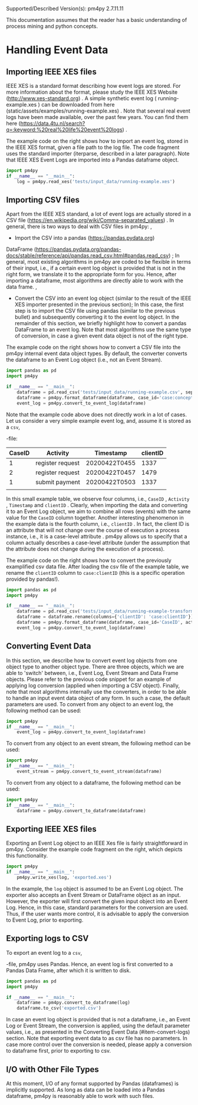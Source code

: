 Supported/Described Version(s): pm4py 2.7.11.11
 
This documentation assumes that the reader has a basic understanding of process
mining
and python concepts.


# Handling Event Data




## Importing IEEE XES files


IEEE XES is a standard format describing how event logs are stored.
For more information about the format, please study the 
IEEE XES Website (http://www.xes-standard.org)
.
A simple synthetic event log (
running-example.xes
) can be downloaded from 
here (static/assets/examples/running-example.xes)
.
Note that several real event logs have been made available, over the past few
years.
You can find them 
here (https://data.4tu.nl/search?q=:keyword:%20real%20life%20event%20logs)
.

 
 
The example code on the right shows how to import an event log, stored in the IEEE
XES format, given a file path to the log file.
The code fragment uses the standard importer (iterparse, described in a later
paragraph).
Note that IEEE XES Event Logs are imported into a Pandas dataframe object.


```python
import pm4py
if __name__ == "__main__":
	log = pm4py.read_xes('tests/input_data/running-example.xes')
```




## Importing CSV files


Apart from the IEEE XES standard, a lot of event logs are actually stored in a 
CSV
file (https://en.wikipedia.org/wiki/Comma-separated_values)
.
In general, there is two ways to deal with CSV files in pm4py:
,

- Import the CSV into a 
pandas (https://pandas.pydata.org)
 
DataFrame (https://pandas.pydata.org/pandas-docs/stable/reference/api/pandas.read_csv.html#pandas.read_csv)
;
In general, most existing algorithms in pm4py are coded to be flexible in terms
of their
input, i.e., if a certain event log object is provided that is not in the right
form, we
translate it to the appropriate form for you.
Hence, after importing a dataframe, most algorithms are directly able to work
with the
data frame.
,

- Convert the CSV into an event log object (similar to the result of the IEEE XES
importer
presented in the previous section);
In this case, the first step is to import the CSV file using pandas (similar to
the
previous bullet) and subsequently converting it to the event log object.
In the remainder of this section, we briefly highlight how to convert a pandas
DataFrame
to an event log.
Note that most algorithms use the same type of conversion, in case a given
event data
object is not of the right type.
 
 
The example code on the right shows how to convert a CSV file into the pm4py
internal event data object types.
By default, the converter converts the dataframe to an Event Log object (i.e., not
an Event Stream).


```python
import pandas as pd
import pm4py

if __name__ == "__main__":
	dataframe = pd.read_csv('tests/input_data/running-example.csv', sep=',')
	dataframe = pm4py.format_dataframe(dataframe, case_id='case:concept:name', activity_key='concept:name', timestamp_key='time:timestamp')
	event_log = pm4py.convert_to_event_log(dataframe)
```


Note that the example code above does not directly work in a lot of cases. Let us consider a very simple example event log, and, assume it is stored
as a 
`csv`,

-file:

|CaseID|Activity|Timestamp|clientID|
|---|---|---|---|
|1|register request|20200422T0455|1337|
|2|register request|20200422T0457|1479|
|1|submit payment|20200422T0503|1337|
|||||



In this small example table, we observe four columns, i.e., 
`CaseID`
,
`Activity`
,
`Timestamp`
 and 
`clientID`
.
Clearly, when importing the data and converting it to an Event Log object, we aim to
combine all rows (events) with the same value for the 
`CaseID`
 column
together.
Another interesting phenomenon in the example data is the fourth column, i.e.,
`clientID`
.
In fact, the client ID is an attribute that will not change over the course of
execution
a process instance, i.e., it is a 
case-level attribute
.
pm4py allows us to specify that a column actually describes a case-level attribute
(under the assumption that the attribute does not change during the execution of a
process).

The example code on the right shows how to convert the previously examplified csv
data file.
After loading the csv file of the example table, we rename the 
`clientID`
column to 
`case:clientID`
 (this is a specific operation provided by
pandas!).



```python
import pandas as pd
import pm4py

if __name__ == "__main__":
	dataframe = pd.read_csv('tests/input_data/running-example-transformed.csv', sep=',')
	dataframe = dataframe.rename(columns={'clientID': 'case:clientID'})
	dataframe = pm4py.format_dataframe(dataframe, case_id='CaseID', activity_key='Activity', timestamp_key='Timestamp')
	event_log = pm4py.convert_to_event_log(dataframe)
```




## Converting Event Data


In this section, we describe how to convert event log objects from one object type
to another object type.
There are three objects, which we are able to 'switch' between, i.e., Event Log,
Event Stream and Data Frame objects.
Please refer to the previous code snippet for an example of applying log conversion
(applied when importing a CSV object).
Finally, note that most algorithms internally use the converters, in order to be
able to handle an input event data object of any form.
In such a case, the default parameters are used.
To convert from any object to an event log, the following method can be used:


```python
import pm4py
if __name__ == "__main__":
	event_log = pm4py.convert_to_event_log(dataframe)
```


To convert from any object to an event stream, the following method can be used:


```python
import pm4py
if __name__ == "__main__":
	event_stream = pm4py.convert_to_event_stream(dataframe)
```


To convert from any object to a dataframe, the following method can be used:


```python
import pm4py
if __name__ == "__main__":
	dataframe = pm4py.convert_to_dataframe(dataframe)
```




## Exporting IEEE XES files


Exporting an Event Log object to an IEEE Xes file is fairly straightforward in pm4py.
Consider the example code fragment on the right, which depicts this
functionality.


```python
import pm4py
if __name__ == "__main__":
	pm4py.write_xes(log, 'exported.xes')
```


In the example, the 
`log`
 object is assumed to be an Event Log object.
The exporter also accepts an Event Stream or DataFrame object as an input.
However, the exporter will first convert the given input object into an Event Log.
Hence, in this case, standard parameters for the conversion are used.
Thus, if the user wants more control, it is advisable to apply the conversion to
Event Log, prior to exporting.



## Exporting logs to CSV


To export an event log to a 
`csv`,

-file, pm4py uses Pandas.
Hence, an event log is first converted to a Pandas Data Frame, after which it is
written to disk.



```python
import pandas as pd
import pm4py

if __name__ == "__main__":
	dataframe = pm4py.convert_to_dataframe(log)
	dataframe.to_csv('exported.csv')
```


 
In case an event log object is provided that is not a dataframe, i.e., an Event Log
or Event Stream, the conversion is applied, using the default parameter values,
i.e., as presented in the 
Converting
Event Data (#item-convert-logs)
 section.
Note that exporting event data to as csv file has no parameters.
In case more control over the conversion is needed, please apply a conversion to
dataframe first, prior to exporting to csv.



## I/O with Other File Types


At this moment, I/O of any format supported by Pandas (dataframes) is implicitly
supported.
As long as data can be loaded into a Pandas dataframe, pm4py is reasonably able to work
with such files.